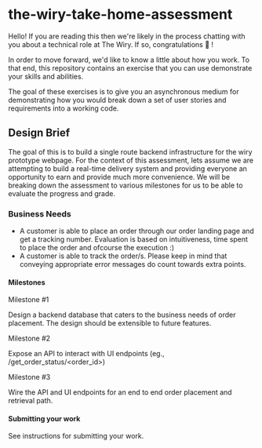 # the-wiry-take-home-assessment

Hello! If you are reading this then we're likely in the process chatting with you about a technical role at The Wiry. If so, congratulations 🎉 !

In order to move forward, we'd like to know a little about how you work. To that end, this repository contains an exercise that you can use demonstrate your skills and abilities.

The goal of these exercises is to give you an asynchronous medium for demonstrating how you would break down a set of user stories and requirements into a working code. 

## Design Brief

The goal of this is to build a single route backend infrastructure for the wiry prototype webpage. For the context of 
this assessment, lets assume we are attempting to build a real-time delivery system and providing everyone an 
opportunity to earn and provide much more convenience. We will be breaking down the assessment to various milestones for us 
to be able to evaluate the progress and grade.

### Business Needs

- A customer is able to place an order through our order landing page and get a tracking number. Evaluation is based on
intuitiveness, time spent to place the order and ofcourse the execution :)
- A customer is able to track the order/s. Please keep in mind that conveying appropriate error messages do count towards extra points.

#### Milestones

Milestone #1 
 
 Design a backend database that caters to the business needs of order placement. The design should be extensible to future features.

Milestone #2
 
 Expose an API to interact with UI endpoints (eg., /get_order_status/<order_id>)
 
Milestone #3

 Wire the API and UI endpoints for an end to end order placement and retrieval path.
 
#### Submitting your work

See instructions for submitting your work. 
